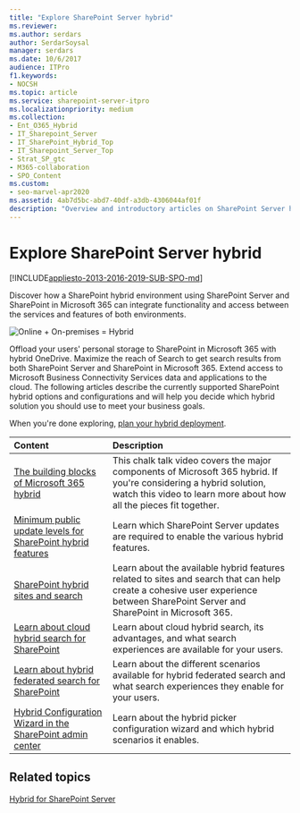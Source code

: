 ```yaml
---
title: "Explore SharePoint Server hybrid"
ms.reviewer: 
ms.author: serdars
author: SerdarSoysal
manager: serdars
ms.date: 10/6/2017
audience: ITPro
f1.keywords:
- NOCSH
ms.topic: article
ms.service: sharepoint-server-itpro
ms.localizationpriority: medium
ms.collection:
- Ent_O365_Hybrid
- IT_Sharepoint_Server
- IT_SharePoint_Hybrid_Top
- IT_Sharepoint_Server_Top
- Strat_SP_gtc
- M365-collaboration
- SPO_Content
ms.custom: 
- seo-marvel-apr2020
ms.assetid: 4ab7d5bc-abd7-40df-a3db-4306044af01f
description: "Overview and introductory articles on SharePoint Server hybrid to help you decide which hybrid solution you should use for your business."
---
```


# Explore SharePoint Server hybrid

[!INCLUDE[appliesto-2013-2016-2019-SUB-SPO-md](../includes/appliesto-2013-2016-2019-SUB-SPO-md.md)]
  
Discover how a SharePoint hybrid environment using SharePoint Server and SharePoint in Microsoft 365 can integrate functionality and access between the services and features of both environments.
  
![Online + On-premises = Hybrid](../media/Hybrid_Concept.gif)
  
Offload your users' personal storage to SharePoint in Microsoft 365 with hybrid OneDrive. Maximize the reach of Search to get search results from both SharePoint Server and SharePoint in Microsoft 365. Extend access to Microsoft Business Connectivity Services data and applications to the cloud. The following articles describe the currently supported SharePoint hybrid options and configurations and will help you decide which hybrid solution you should use to meet your business goals.
  
When you're done exploring, [plan your hybrid deployment](plan-sharepoint-server-hybrid.md).
  
|**Content**|**Description**|
|:-----|:-----|
|[The building blocks of Microsoft 365 hybrid](the-building-blocks-of-office-365-hybrid.md) <br/> |This chalk talk video covers the major components of Microsoft 365 hybrid. If you're considering a hybrid solution, watch this video to learn more about how all the pieces fit together.  <br/> |
|[Minimum public update levels for SharePoint hybrid features](minimum-public-update-levels-for-sharepoint-hybrid-features.md) <br/> |Learn which SharePoint Server updates are required to enable the various hybrid features.  <br/> |
|[SharePoint hybrid sites and search](sharepoint-hybrid-sites-and-search.md) <br/> |Learn about the available hybrid features related to sites and search that can help create a cohesive user experience between SharePoint Server and SharePoint in Microsoft 365.  <br/> |
|[Learn about cloud hybrid search for SharePoint](./learn-about-cloud-hybrid-search-for-sharepoint.md) <br/> |Learn about cloud hybrid search, its advantages, and what search experiences are available for your users.  <br/> |
|[Learn about hybrid federated search for SharePoint](learn-about-hybrid-federated-search-for-sharepoint.md) <br/> |Learn about the different scenarios available for hybrid federated search and what search experiences they enable for your users.  <br/> |
|[Hybrid Configuration Wizard in the SharePoint admin center](hybrid-configuration-wizard-in-the-sharepoint-online-admin-center.md#hybrid-configuration-wizard-in-the-sharepoint-admin-center) <br/> |Learn about the hybrid picker configuration wizard and which hybrid scenarios it enables.  <br/> |
   
## Related topics

[Hybrid for SharePoint Server](hybrid.md)